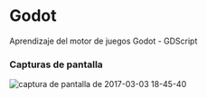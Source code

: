 # Godot
Aprendizaje del motor de juegos Godot - GDScript

### Capturas de pantalla
![captura de pantalla de 2017-03-03 18-45-40](https://cloud.githubusercontent.com/assets/18577412/23573108/bbafe638-0041-11e7-8ad2-5eb169576e53.png)


